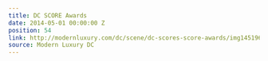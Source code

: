 ```yaml
---
title: DC SCORE Awards
date: 2014-05-01 00:00:00 Z
position: 54
link: http://modernluxury.com/dc/scene/dc-scores-score-awards/img145196
source: Modern Luxury DC
---
```


